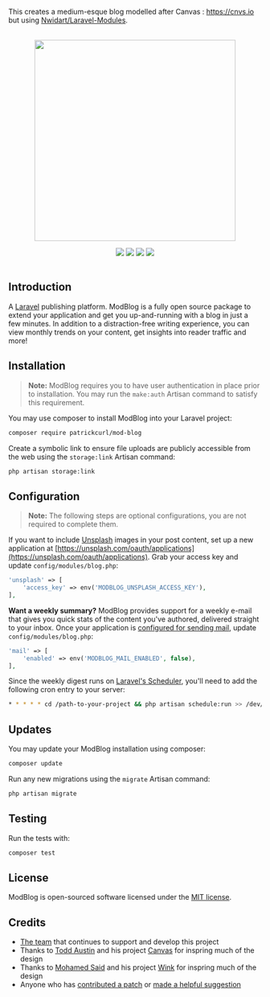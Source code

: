 This creates a medium-esque blog modelled after Canvas : https://cnvs.io but using [Nwidart/Laravel-Modules](https://github.com/nwidart/laravel-modules). 

<p align="center">
    <br>
    <img src="https://raw.githubusercontent.com/cnvs/art/master/github-header.png" width="400">
</p>

<p align="center">
    <a href="https://travis-ci.org/patrickcurl/mod-blog"><img src="https://travis-ci.org/patrickcurl/mod-blog.svg?branch=master"></a>
    <a href="https://packagist.org/packages/patrickcurl/mod-blog"><img src="https://poser.pugx.org/patrickcurl/mod-blog/downloads"></a>
    <a href="https://packagist.org/packages/patrickcurl/mod-blog"><img src="https://poser.pugx.org/patrickcurl/mod-blog/v/stable"></a>
    <a href="https://packagist.org/packages/patrickcurl/mod-blog"><img src="https://poser.pugx.org/patrickcurl/mod-blog/license"></a>
    <br><br>
</p>

## Introduction

A [Laravel](https://laravel.com) publishing platform. ModBlog is a fully open source package to extend your 
application and get you up-and-running with a blog in just a few minutes. In addition to a distraction-free 
writing experience, you can view monthly trends on your content, get insights into reader traffic and more!

## Installation

> **Note:** ModBlog requires you to have user authentication in place prior to installation. You may run the `make:auth` Artisan command to satisfy this requirement.

You may use composer to install ModBlog into your Laravel project:

```bash
composer require patrickcurl/mod-blog
```

Create a symbolic link to ensure file uploads are publicly accessible from the web using the `storage:link` Artisan command:

```bash
php artisan storage:link
```

## Configuration

> **Note:** The following steps are optional configurations, you are not required to complete them.

If you want to include [Unsplash](https://unsplash.com) images in your post content, set up a new application at [https://unsplash.com/oauth/applications](https://unsplash.com/oauth/applications). Grab your access key and update `config/modules/blog.php`:

```php
'unsplash' => [
    'access_key' => env('MODBLOG_UNSPLASH_ACCESS_KEY'),
],
```

**Want a weekly summary?** ModBlog provides support for a weekly e-mail that gives you quick stats of the content you've authored, delivered straight to your inbox. Once your application is [configured for sending mail](https://laravel.com/docs/5.8/mail), update `config/modules/blog.php`:

```php
'mail' => [
    'enabled' => env('MODBLOG_MAIL_ENABLED', false),
],
```

Since the weekly digest runs on [Laravel's Scheduler](https://laravel.com/docs/5.8/scheduling#introduction), you'll need to add the following cron entry to your server:

```bash
* * * * * cd /path-to-your-project && php artisan schedule:run >> /dev/null 2>&1
```

## Updates

You may update your ModBlog installation using composer:

```bash
composer update
```

Run any new migrations using the `migrate` Artisan command:

```bash
php artisan migrate
```

## Testing

Run the tests with:

```bash
composer test
```

## License

ModBlog is open-sourced software licensed under the [MIT license](https://opensource.org/licenses/MIT).

## Credits

- [The team](https://github.com/orgs/cnvs/people) that continues to support and develop this project
- Thanks to [Todd Austin](https://cnvs.io/) and his project [Canvas](https://github.com/cnvs/canvas) for inspring much of the design
- Thanks to [Mohamed Said](https://themsaid.com/) and his project [Wink](https://github.com/writingink/wink) for inspring much of the design
- Anyone who has [contributed a patch](https://github.com/patrickcurl/mod-blog/pulls) or [made a helpful suggestion](https://github.com/patrickcurl/mod-blog/issues)
